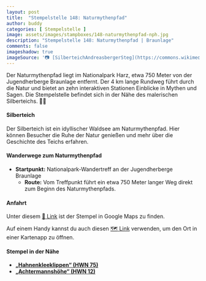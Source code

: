 ```yaml
---
layout: post
title:  "Stempelstelle 148: Naturmythenpfad"
author: buddy
categories: [ Stempelstelle ]
image: assets/images/stampboxes/148-naturmythenpfad-nph.jpg
description: "Stempelstelle 148: Naturmythenpfad | Braunlage"
comments: false
imageshadow: true
imageSource: '📷 [SilberteichAndreasbergerSteg](https://commons.wikimedia.org/wiki/File:SilberteichAndreasbergerSteg.jpg) von <a href="//commons.wikimedia.org/wiki/User:Kassandro" title="User:Kassandro">Kassandro</a> unter Lizenz [CC BY-SA 3.0](https://creativecommons.org/licenses/by-sa/3.0)'
---
```


Der Naturmythenpfad liegt im Nationalpark Harz, etwa 750 Meter von der Jugendherberge Braunlage entfernt. Der 4 km lange Rundweg führt durch die Natur und bietet an zehn interaktiven Stationen Einblicke in Mythen und Sagen. Die Stempelstelle befindet sich in der Nähe des malerischen Silberteichs. 🌲🦉

#### Silberteich

Der Silberteich ist ein idyllischer Waldsee am Naturmythenpfad. Hier können Besucher die Ruhe der Natur genießen und mehr über die Geschichte des Teichs erfahren.

#### Wanderwege zum Naturmythenpfad

- **Startpunkt:** Nationalpark-Wandertreff an der Jugendherberge Braunlage
  - **Route:** Vom Treffpunkt führt ein etwa 750 Meter langer Weg direkt zum Beginn des Naturmythenpfads.

#### Anfahrt

Unter diesem [📍 Link](https://www.google.com/maps/dir/?api=1&origin=&destination=51.72311%2C%2010.58188) ist der Stempel in Google Maps zu finden.

<div class="android-only">
  Auf einem Handy kannst du auch diesen 
  <a href="geo:51.72311,10.58188">🗺️ Link</a> 
  verwenden, um den Ort in einer Kartenapp zu öffnen.
  <p></p>
</div>

#### Stempel in der Nähe

- [**„Hahnenkleeklippen“ (HWN 75)**](/stempelstelle-75-hahnenkleeklippen)
- [**„Achtermannshöhe“ (HWN 12)**](/stempelstelle-12-achtermannshoehe)
